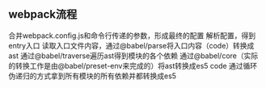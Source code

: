 <!--
 * @Author: zhouchangping
 * @Date: 2022-03-03 11:05:43
 * @LastEditTime: 2022-03-03 11:05:44
 * @LastEditors: zhouzhou
 * @Description: 
 * @FilePath: /reactVue/suanfa/项目/webpack.md
 * 可以输入预定的版权声明、个性签名、空行等
-->
## webpack流程
合并webpack.config.js和命令行传递的参数，形成最终的配置
解析配置，得到entry入口
读取入口文件内容，通过@babel/parse将入口内容（code）转换成ast
通过@babel/traverse遍历ast得到模块的各个依赖
通过@babel/core（实际的转换工作是由@babel/preset-env来完成的）将ast转换成es5 code
通过循环伪递归的方式拿到所有模块的所有依赖并都转换成es5
